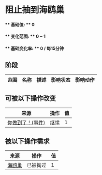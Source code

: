 # 阻止抽到海鸥巢  
#### ** 基础值: ** 0   
#### ** 变化范围: ** 0 ~ 1  
#### ** 基础变化率: ** 0 / 每15分钟  
## 阶段  
范围  |  名称  |  描述  |  影响状态  |  影响动作  
----  |  ----  |  ----  |  ----  |  ----  
## 可被以下操作改变  
来源  |  操作  |  值  
----  |  ----  |  ----  
[你做到了！(事件)](Event_SeagullNest.md)  |  继续  |  1  
## 被以下操作需求  
来源  |  操作  |  值  
----  |  ----  |  ----  
[海鸥巢](SeagullNest.md)  |  已被掏过  |  1  

